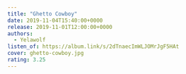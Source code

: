 ```yaml
---
title: "Ghetto Cowboy"
date: 2019-11-04T15:40:00+0000
release: 2019-11-01T12:00:00+0000
authors:
  - Yelawolf
listen_of: https://album.link/s/2dTnaecImWLJOMrJgF5HAt
cover: ghetto-cowboy.jpg
rating: 3.25
---
```

